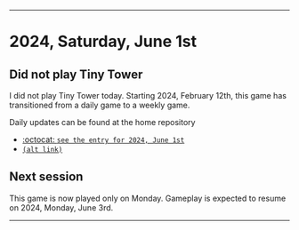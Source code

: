 
***

# 2024, Saturday, June 1st

## Did not play Tiny Tower

<!-- TODO: For each weekly entry, make sure the date is correct. The day of the week should be modified in 4 places !-->

I did not play Tiny Tower today. Starting 2024, February 12th, this game has transitioned from a daily game to a weekly game.

Daily updates can be found at the home repository

- [:octocat: `see the entry for 2024, June 1st`](https://github.com/seanpm2001/SeansLifeArchive_Images_TinyTower/tree/master/tiny%20tower/2024/06_June/01/) 
- [`(alt link)`](/tiny%20tower/2024/06_June/01/)

## Next session

This game is now played only on Monday. Gameplay is expected to resume on 2024, Monday, June 3rd.

***
